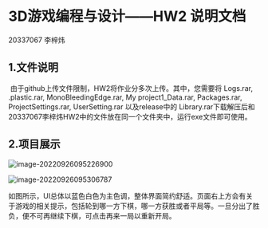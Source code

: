 # 3D游戏编程与设计——HW2 说明文档

20337067 李梓炜

## 1.文件说明

​	由于github上传文件限制，HW2将作业分多次上传。其中，您需要将   Logs.rar,    .plastic.rar,    MonoBleedingEdge.rar,  My project1_Data.rar,    Packages.rar,     ProjectSettings.rar,   UserSetting.rar  以及release中的 Library.rar下载解压后和20337067李梓炜HW2中的文件放在同一个文件夹中，运行exe文件即可使用。



## 2.项目展示

![image-20220926095226900](C:\Users\liziwei\AppData\Roaming\Typora\typora-user-images\image-20220926095226900.png)

![image-20220926095306787](C:\Users\liziwei\AppData\Roaming\Typora\typora-user-images\image-20220926095306787.png)

​	如图所示，UI总体以蓝色白色为主色调，整体界面简约舒适。页面右上方会有关于游戏的相关提示，包括轮到哪一方下棋，哪一方获胜或者平局等。一旦分出了胜负，便不可再继续下棋，可点击再来一局以重新开局。

